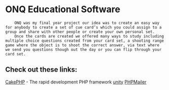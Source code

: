 ONQ Educational Software
=======

		ONQ was my final year project our idea was to create an easy way for anybody to create a set of cue card’s which you could assign to a group and share with other people or create your own personal set.
		Once the cards are created we offered many ways to study including multiple choice questions created from your card set, a shooting range game where the object is to shoot the correct answer, via text where we send you questions though out the day or you can flip through your card set.


Check out these links:
----------------

[CakePHP](http://www.cakephp.org) - The rapid development PHP framework
[unity](http://unity3d.com/)
[PHPMailer](https://github.com/PHPMailer/PHPMailer)

